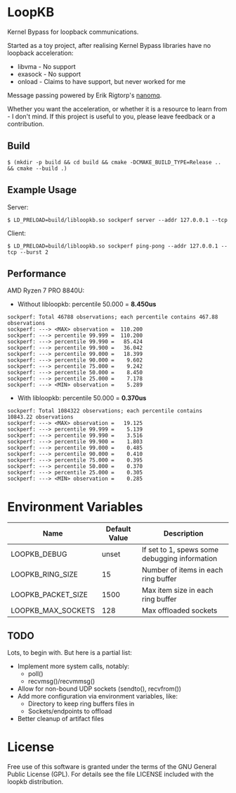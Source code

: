 # LoopKB
Kernel Bypass for loopback communications.

Started as a toy project, after realising Kernel Bypass libraries have no loopback acceleration:
 * libvma - No support
 * exasock - No support
 * onload - Claims to have support, but never worked for me

Message passing powered by Erik Rigtorp's [nanomq](https://github.com/rigtorp/nanomq).

Whether you want the acceleration, or whether it is a resource to learn from - I don't mind. If this project is useful to you, please leave feedback
or a contribution.

## Build
```
$ (mkdir -p build && cd build && cmake -DCMAKE_BUILD_TYPE=Release ..  && cmake --build .)
```

## Example Usage
Server:
```
$ LD_PRELOAD=build/libloopkb.so sockperf server --addr 127.0.0.1 --tcp
```

Client:
```
$ LD_PRELOAD=build/libloopkb.so sockperf ping-pong --addr 127.0.0.1 --tcp --burst 2
```

## Performance
AMD Ryzen 7 PRO 8840U:
 * Without libloopkb: percentile 50.000 = **8.450us**
```
sockperf: Total 46788 observations; each percentile contains 467.88 observations
sockperf: ---> <MAX> observation =  110.200
sockperf: ---> percentile 99.999 =  110.200
sockperf: ---> percentile 99.990 =   85.424
sockperf: ---> percentile 99.900 =   36.042
sockperf: ---> percentile 99.000 =   18.399
sockperf: ---> percentile 90.000 =    9.602
sockperf: ---> percentile 75.000 =    9.242
sockperf: ---> percentile 50.000 =    8.450
sockperf: ---> percentile 25.000 =    7.178
sockperf: ---> <MIN> observation =    5.289
```
 * With libloopkb: percentile 50.000 = **0.370us**
```
sockperf: Total 1084322 observations; each percentile contains 10843.22 observations
sockperf: ---> <MAX> observation =   19.125
sockperf: ---> percentile 99.999 =    5.139
sockperf: ---> percentile 99.990 =    3.516
sockperf: ---> percentile 99.900 =    1.803
sockperf: ---> percentile 99.000 =    0.485
sockperf: ---> percentile 90.000 =    0.410
sockperf: ---> percentile 75.000 =    0.395
sockperf: ---> percentile 50.000 =    0.370
sockperf: ---> percentile 25.000 =    0.305
sockperf: ---> <MIN> observation =    0.285
```

# Environment Variables
| Name               | Default Value | Description                                   |
|--------------------|---------------|-----------------------------------------------|
| LOOPKB_DEBUG       | unset         | If set to 1, spews some debugging information |
| LOOPKB_RING_SIZE   | 15            | Number of items in each ring buffer           |
| LOOPKB_PACKET_SIZE | 1500          | Max item size in each ring buffer             |
| LOOPKB_MAX_SOCKETS | 128           | Max offloaded sockets                         |

## TODO
Lots, to begin with. But here is a partial list:
 * Implement more system calls, notably:
   * poll()
   * recvmsg()/recvmmsg()
 * Allow for non-bound UDP sockets (sendto(), recvfrom())
 * Add more configuration via environment variables, like:
   * Directory to keep ring buffers files in
   * Sockets/endpoints to offload
 * Better cleanup of artifact files

# License
Free use of this software is granted under the terms of the GNU General Public License (GPL). For details see the file LICENSE included with the loopkb distribution.
